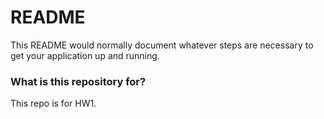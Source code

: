 # README #

This README would normally document whatever steps are necessary to get your application up and running.

### What is this repository for? ###

This repo is for HW1.
